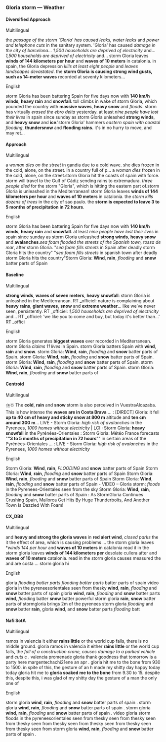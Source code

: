 ### Gloria storm — Weather


#### Diversified Approach

Multilingual

the *passage of the storm 'Gloria' has caused leaks, water leaks* and *power and telephone cuts* in the sanitary system. 'Gloria' has caused *damage in the city of barcelona*... *1,500 households are deprived of electricity* and... *1,500 households are deprived of electricity* and...
storm Gloria leaves **winds of 144 kilometers per hour** and **waves of 10 meters** in catalonia. in spain, the Gloria depression *kills at least eight people* and *leaves landscapes devastated*. the **storm Gloria is causing strong wind gusts, such as 14-meter waves** recorded at seventy kilometers...

English

storm Gloria has been battering Spain for five days now with **140 km/h winds**, **heavy rain** and **snowfall**. toll climbs in wake of storm Gloria, which pounded the country with **massive waves**, **heavy snow** and *floods*. storm has virtually *erased the ebro delta* yesterday.
at least *nine people have lost their lives* in spain since sunday as storm Gloria unleashed **strong winds**, and **heavy snow** and **ice**.'storm Gloria' hammers *eastern spain with coastal flooding*, **thundersnow** and **flooding rains**. it's in no hurry to move, and may ret...


#### Approach

Multilingual

a *woman dies on the street* in gandia due to a cold wave. she dies frozen in the cold, alone, on the street. in a country full of p... a *woman dies* frozen in the cold, alone, on the street.storm Gloria hit the coasts of spain with force. storm will travel to the Gulf of Cádiz sending rains to extremadura. *three people died* for the storm "Gloria", which is hitting the eastern part of.storm Gloria is unleashed in the Mediterranean! storm Gloria leaves **winds of 144 kilometers per hour** and **waves of 10 meters** in catalonia. the *storm kills dozens of trees* in the city of sao paulo. the **storm is expected to leave 3 to 5 months of precipitation in 72 hours**.

English

storm Gloria has been battering Spain for five days now with **140 km/h winds**, **heavy rain** and **snowfall**. at least *nine people have lost their lives* in spain since sunday as storm Gloria unleashed **strong winds**, **heavy snow** and **avalanches**.*sea foam flooded the streets of the Spanish town, tossa de mar*, after storm Gloria. "*sea foam fills streets* in Spain after deadly storm Gloria hits the country" "*sea foam fills streets* in spanish town after deadly storm Gloria hits the country"Storm Gloria: **Wind**, **rain**, *flooding* and **snow** batter parts of Spain


#### Baseline

Multilingual

**strong winds**, **waves of seven meters**, **heavy snowfall**: storm Gloria is unleashed in the Mediterranean. RT _officiel: nature is complaining about **heavy rains**, **giant waves**, **snow** and **extreme weather**... like we’ve never seen, persistently. RT _officiel: *1,500 households are deprived of electricity* and... RT _officiel: 'we like you to come and buy, but today it's better than...' RT _offici

English

storm Gloria generates **biggest waves** ever recorded in Mediterranean. storm Gloria *claims 11 lives* in Spain. storm Gloria batters Spain with **wind**, **rain** and **snow**. storm Gloria: **Wind**, **rain**, *flooding* and **snow** batter parts of Spain. storm Gloria: **Wind**, **rain**, *flooding* and **snow** batter parts of Spain. storm Gloria: **Wind**, **rain**, *flooding* and **snow** batter parts of Spain. storm Gloria: **Wind**, **rain**, *flooding* and **snow** batter parts of Spain. storm Gloria: **Wind**, **rain**, *flooding* and **snow** batter parts of


#### Centroid

Multilingual

⛈️☃️ The **cold**, **rain** and **snow** storm is also perceived in VuestraAlcazaba.
This is how intense the **waves are in Costa Brava** ...  : [DIRECT] Gloria: it fell **up to 40 cm of heavy and sticky  snow at 800 m** altitude and **ten cm around 300 m**… LIVE - Storm Gloria: *high risk of avalanches* in the Pyrenees, *1000 homes without electricity* | LCI   : Storm Gloria: **heavy snowfall** in the Pyrénées-Orientales   : Storm Gloria: Météo France forecasts "**"3 to 5 months of precipitation in 72 hours**"" in certain areas of the Pyrénées-Orientales ...  : LIVE - Storm Gloria: *high risk of avalanches* in the Pyrenees, *1000 homes without electricity*

English

Storm Gloria: **Wind**, **rain**, *FLOODING* and **snow** batter parts of Spain  Storm Gloria: **Wind**, **rain**, *flooding* and **snow** batter parts of Spain  Storm Gloria: **Wind**, **rain**, *flooding* and **snow** batter parts of Spain  Storm Gloria: **Wind**, **rain**, *flooding* and **snow** batter parts of Spain -  VIDEO – Gloria storm: *floods* in the Pyrenees-Orientales seen from the sky  Storm Gloria: **Wind**, **rain**, *flooding* and **snow** batter parts of Spain   : As StormGloria Continues Crushing Spain, Mallorca Get Hits By Huge Thunderbolts, And Another Town Is Dazzled With Foam!


#### CX\_DB8

Multilingual

and **heavy and strong the gloria waves** in **red alert wind**, *closed parks* the it the effect of area, which is causing problems ... the storm gloria leaves **winds 144 per hour* and **waves of 10 meters** in catalonia read it in the storm gloria leaves **winds of 144 kilometers per** desolate cullera after and **waves of 10 meters** catalonia. read in the storm gloria causes measured the and are costa ... storm gloria hi

English

gloria *flooding batter parts* *flooding batter parts* batter parts of spain video gloria in the pyreneesorientales seen from thesky **wind**, **rain**, *flooding* and **snow** batter parts of spain gloria **wind**, **rain**, *flooding* and **snow** batter parts **wind**, *flooding* batter **snow** batter powerful storm gloria **rain**, **snow** batter parts of stormgloria brings 2m of the pyrenees storm gloria *flooding* and **snow** batter **rain**, gloria **wind**, and **snow** batter parts *flooding* batt


#### Nafi SotA

Multilingual

ramos in valencia it either **rains little** or the world cup falls, there is no middle ground. gloria ramos in valencia it either **rains little** or the world cup falls,
the *fall of a construction crane, causes damage to a parked vehicle* and *cuts* c .
valencia promenade gloria thank goodness that tomorrow is a party here margentechachi21ene an apr .
gloria hit me to the bone from 930 to 1500. in spite of this, the gesture of an h made my shitty day happy today today gloria hit me to
**gloria soaked me to the bone** from 9.30 to 15. despite this, despite this, i was glad of my shitty day the gesture of a man the only one of

English

storm gloria **wind**, **rain**, *flooding* and **snow** batter parts of spain .
storm gloria **wind**, **rain**, *flooding* and **snow** batter parts of spain .
storm gloria **wind**, **rain**, *flooding* and **snow** batter parts of spain .
video gloria storm floods in the pyreneesorientales seen from thesky seen from thesky seen from thesky seen from thesky seen from thesky seen from thesky seen from thesky seen from
storm gloria **wind**, **rain**, *flooding* and **snow** batter parts of spain .
